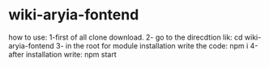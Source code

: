﻿# wiki-aryia-fontend
 how to use:
 1-first of all clone download.
 2- go to the direcdtion lik: cd wiki-aryia-fontend
 3- in the root for module installation write the code:  npm i 
 4-after installation write: npm start
